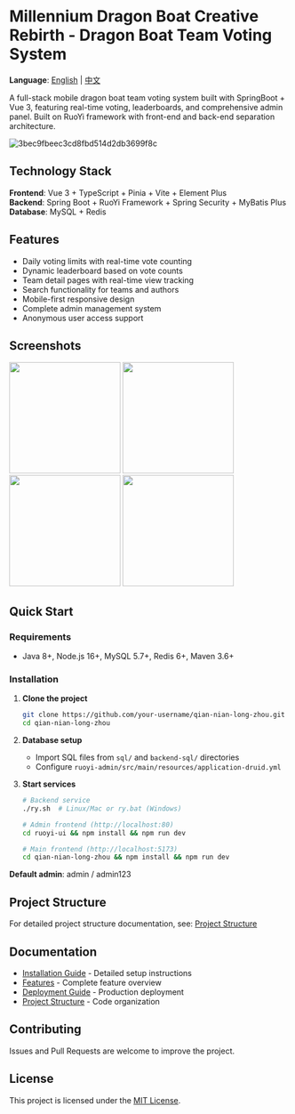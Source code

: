 # Millennium Dragon Boat Creative Rebirth - Dragon Boat Team Voting System

**Language**: [English](./README.md) | [中文](./README.cn.md)

A full-stack mobile dragon boat team voting system built with SpringBoot + Vue 3, featuring real-time voting, leaderboards, and comprehensive admin panel. Built on RuoYi framework with front-end and back-end separation architecture.

![3bec9fbeec3cd8fbd514d2db3699f8c](https://github.com/user-attachments/assets/c576c689-01f5-4cf4-b7da-ca6ea25a901f)

## Technology Stack

**Frontend**: Vue 3 + TypeScript + Pinia + Vite + Element Plus  
**Backend**: Spring Boot + RuoYi Framework + Spring Security + MyBatis Plus  
**Database**: MySQL + Redis

## Features

- Daily voting limits with real-time vote counting
- Dynamic leaderboard based on vote counts
- Team detail pages with real-time view tracking
- Search functionality for teams and authors
- Mobile-first responsive design
- Complete admin management system
- Anonymous user access support

## Screenshots

<img src="https://github.com/user-attachments/assets/1289c5e5-f77f-49b0-84a8-8cd3a9fbe542" width ="200"> <img src="https://github.com/user-attachments/assets/2a0e9c27-a7d2-4f7f-a428-c84bd08fb66b" width ="200"> <img src="https://github.com/user-attachments/assets/c3df6fe7-4d02-4312-9a1b-0bba9b16a97c" width ="200"> <img src="https://github.com/user-attachments/assets/981add77-4450-4afa-843c-96b9149eeb19" width ="200">

## Quick Start

### Requirements

- Java 8+, Node.js 16+, MySQL 5.7+, Redis 6+, Maven 3.6+

### Installation

1. **Clone the project**

   ```bash
   git clone https://github.com/your-username/qian-nian-long-zhou.git
   cd qian-nian-long-zhou
   ```

2. **Database setup**

   - Import SQL files from `sql/` and `backend-sql/` directories
   - Configure `ruoyi-admin/src/main/resources/application-druid.yml`

3. **Start services**

   ```bash
   # Backend service
   ./ry.sh  # Linux/Mac or ry.bat (Windows)

   # Admin frontend (http://localhost:80)
   cd ruoyi-ui && npm install && npm run dev

   # Main frontend (http://localhost:5173)
   cd qian-nian-long-zhou && npm install && npm run dev
   ```

**Default admin**: admin / admin123

## Project Structure

For detailed project structure documentation, see: [Project Structure](./docs/project-structure.md)

## Documentation

- [Installation Guide](./docs/installation.md) - Detailed setup instructions
- [Features](./docs/features.md) - Complete feature overview
- [Deployment Guide](./docs/deployment.md) - Production deployment
- [Project Structure](./docs/project-structure.md) - Code organization

## Contributing

Issues and Pull Requests are welcome to improve the project.

## License

This project is licensed under the [MIT License](LICENSE).

